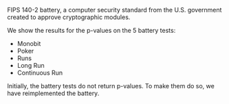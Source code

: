 FIPS 140-2 battery, a computer security standard from the U.S. government created to approve cryptographic modules.

We show the results for the p-values on the 5 battery tests:

- Monobit
- Poker
- Runs
- Long Run
- Continuous Run

Initially, the battery tests do not return p-values. To make them do so, we have reimplemented the battery.